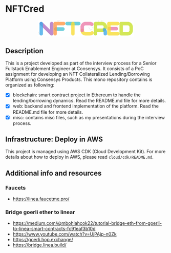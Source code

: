 # NFTCred

<p align="center">
  <img src="web/api/v1/src/assets/logo.png" width="300" /></a>
</p>

## Description

This is a project developed as part of the interview process for a Senior Fullstack Enablement Engineer at Consensys. It consists of a PoC assignment for developing an NFT Collateralized Lending/Borrowing Platform using Consensys Products. This mono repository contains is organized as following:

- [x] blockchain: smart contract project in Ethereum to handle the lending/borrowing dynamics. Read the README.md file for more details.
- [x] web: backend and frontend implementation of the platform. Read the README.md file for more details.
- [x] misc: contains misc files, such as my presentations during the interview process.

## Infrastructure: Deploy in AWS

This project is managed using AWS CDK (Cloud Development Kit). For more details about how to deploy in AWS, please read `cloud/cdk/README.md`.

## Additional info and resources

### Faucets

- https://linea.faucetme.pro/

### Bridge goerli ether to linear

- https://medium.com/@mbohlahcok22/tutorial-bridge-eth-from-goerli-to-linea-smart-contracts-fc91eaf3b10d
- https://www.youtube.com/watch?v=UjPAjp-n0Zk
- https://goerli.hop.exchange/
- https://bridge.linea.build/